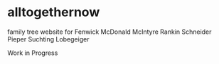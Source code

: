 # alltogethernow
family tree website for Fenwick McDonald McIntyre Rankin Schneider Pieper Suchting Lobegeiger

Work in Progress
